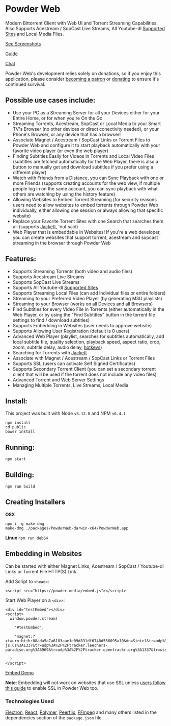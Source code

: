 # Powder Web

Modern Bittorrent Client with Web UI and Torrent Streaming Capabilities. Also Supports Acestream / SopCast Live Streams, All Youtube-dl [Supported Sites](https://rg3.github.io/youtube-dl/supportedsites.html) and Local Media Files.

[See Screenshots](https://imgur.com/a/Jnxf0wf)

[Guide](https://github.com/jaruba/PowderWeb/wiki/Guide)

[Chat](https://discord.gg/BdxRvxy)

Powder Web's development relies solely on donations, so if you enjoy this application, please consider [becoming a patron](https://www.patreon.com/powder_tech) or [donating](https://powder.media/donate) to ensure it's continued survival.


## Possible use cases include:

- Use your PC as a Streaming Server for all your Devices either for your Entire Home, or for when you're On the Go
- Streaming Torrents, Acestream, SopCast or Local Media to your Smart TV's Browser (no other devices or direct conectivity needed), or your Phone's Browser, or any device that has a browser!
- Associate Magnet / Acestream / SopCast Links or Torrent Files to Powder Web and configure it to start playback automatically with your favorite video player (or even the web player)
- Finding Subtitles Easily for Videos in Torrents and Local Video Files (subtitles are fetched automatically for the Web Player, there is also a button to manually get and download subtitles if you prefer using a different player)
- Watch with Friends from a Distance, you can Sync Playback with one or more Friends (supports creating accounts for the web view, if multiple people log in on the same account, you can sync playback with what others are watching by using the history feature)
- Allowing Websites to Embed Torrent Streaming (for security reasons users need to allow websites to embed torrents through Powder Web individually, either allowing one session or always allowing that specific website)
- Replace your Favorite Torrent Sites with one Search that searches them all (supports [Jackett](https://github.com/Jackett/Jackett), 'nuf said)
- Web Player that is embeddable in Websites! If you're a web developer, you can create websites that support torrent, acestream and sopcast streaming in the browser through Powder Web


## Features:

- Supports Streaming Torrents (both video and audio files)
- Supports Acestream Live Streams
- Supports SopCast Live Streams
- Supports All Youtube-dl [Supported Sites](https://rg3.github.io/youtube-dl/supportedsites.html)
- Supports Streaming Local Files (can add individual files or entire folders)
- Streaming to your Preferred Video Player (by generating M3U playlists)
- Streaming to your Browser (works on all Devices and all Browsers)
- Find Subtitles for every Video File in Torrents (either automatically in the Web Player, or by using the "Find Subtitles" button in the torrent file settings to find / download subtitles)
- Supports Embedding in Websites (user needs to approve website)
- Supports Allowing User Registration (default is 0 users)
- Advanced Web Player (playlist, searches for subtitles automatically, add local subtitle file, quality selection, playback speed, aspect ratio, crop, zoom, subtitle delay, audio delay, [hotkeys](https://github.com/jaruba/PowderWeb/wiki/Web-Player-Hotkeys))
- Searching for Torrents with [Jackett](https://github.com/Jackett/Jackett)
- Associate with Magnet / Acestream / SopCast Links or Torrent Files
- Supports SSL (users can activate Self Signed Certificates)
- Supports Secondary Torrent Client (you can set a secondary torrent client that will be used if the torrent does not include any video files)
- Advanced Torrent and Web Server Settings
- Managing Multiple Torrents, Live Streams, Local Media


## Install:

This project was built with Node `v8.12.0` and NPM `v6.4.1`


```
npm install
cd public
bower install
```


## Running:

```
npm start
```


## Building:

```
npm run build
```


## Creating Installers

**OSX**
```
npm i -g make-dmg
make-dmg ./packages/PowderWeb-darwin-x64/PowderWeb.app
```

**Linux**
``
npm run deb64
``

## Embedding in Websites

Can be started with either Magnet Links, Acestream / SopCast / Youtube-dl Links or Torrent File HTTP(S) Link.

Add Script to `<head>`:

```
<script src="https://powder.media/embed.js"></script>
```


Start Web Player on a `<div>`:

```
<div id="testEmbed"></div>
<script>
  window.powder.stream(

    '#testEmbed',

    'magnet:?xt=urn:btih:08ada5a7a6183aae1e09d831df6748d566095a10&dn=Sintel&tr=udp%3A%2F%2Fexplodie.org%3A6969&tr=udp%3A%2F%2Ftracker.coppersurfer.tk%3A6969&tr=udp%3A%2F%2Ftracker.empire-js.us%3A1337&tr=udp%3A%2F%2Ftracker.leechers-paradise.org%3A6969&tr=udp%3A%2F%2Ftracker.opentrackr.org%3A1337&tr=wss%3A%2F%2Ftracker.btorrent.xyz&tr=wss%3A%2F%2Ftracker.fastcast.nz&tr=wss%3A%2F%2Ftracker.openwebtorrent.com&ws=https%3A%2F%2Fwebtorrent.io%2Ftorrents%2F'

  )
</script>
```

[Embed Demo](https://bit.ly/2kuLTXR)

**Note**: Embedding will not work on websites that use SSL unless [users follow this guide](https://github.com/jaruba/PowderWeb/wiki/Guide#enabling-ssl) to enable SSL in Powder Web too.


### Technologies Used

[Electron](https://electronjs.org/), [React](https://reactjs.org/), [Polymer](https://www.polymer-project.org/), [Peerflix](https://github.com/mafintosh/peerflix), [FFmpeg](https://www.ffmpeg.org/) and many others listed in the dependencies section of the `package.json` file.
